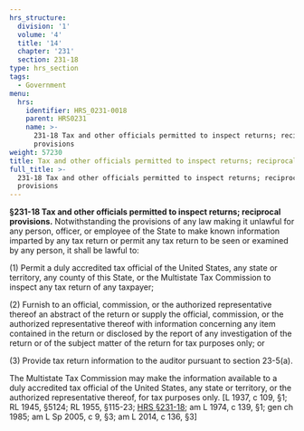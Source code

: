 ```yaml
---
hrs_structure:
  division: '1'
  volume: '4'
  title: '14'
  chapter: '231'
  section: 231-18
type: hrs_section
tags:
  - Government
menu:
  hrs:
    identifier: HRS_0231-0018
    parent: HRS0231
    name: >-
      231-18 Tax and other officials permitted to inspect returns; reciprocal
      provisions
weight: 57230
title: Tax and other officials permitted to inspect returns; reciprocal provisions
full_title: >-
  231-18 Tax and other officials permitted to inspect returns; reciprocal
  provisions
---
```

**§231-18 Tax and other officials permitted to inspect returns; reciprocal provisions.** Notwithstanding the provisions of any law making it unlawful for any person, officer, or employee of the State to make known information imparted by any tax return or permit any tax return to be seen or examined by any person, it shall be lawful to:

(1) Permit a duly accredited tax official of the United States, any state or territory, any county of this State, or the Multistate Tax Commission to inspect any tax return of any taxpayer;

(2) Furnish to an official, commission, or the authorized representative thereof an abstract of the return or supply the official, commission, or the authorized representative thereof with information concerning any item contained in the return or disclosed by the report of any investigation of the return or of the subject matter of the return for tax purposes only; or

(3) Provide tax return information to the auditor pursuant to section 23-5(a).

The Multistate Tax Commission may make the information available to a duly accredited tax official of the United States, any state or territory, or the authorized representative thereof, for tax purposes only. [L 1937, c 109, §1; RL 1945, §5124; RL 1955, §115-23; [HRS §231-18](/title-14/chapter-231/section-231-18/); am L 1974, c 139, §1; gen ch 1985; am L Sp 2005, c 9, §3; am L 2014, c 136, §3]